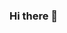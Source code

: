 ### Hi there 👋

<!--
**alifma/alifma** is a ✨ _special_ ✨ repository because its `README.md` (this file) appears on your GitHub profile.

Here are some ideas to get you started:

![Alifma github stats](https://github-readme-stats.vercel.app/api?username=alifma&show_icons=true&theme=blueberry&count_private=true)
